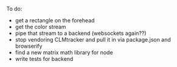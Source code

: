To do:

* get a rectangle on the forehead
* get the color stream
* pipe that stream to a backend (websockets again??)
* stop vendoring CLMtracker and pull it in via package.json and browserify
* find a new matrix math library for node
* write tests for backend